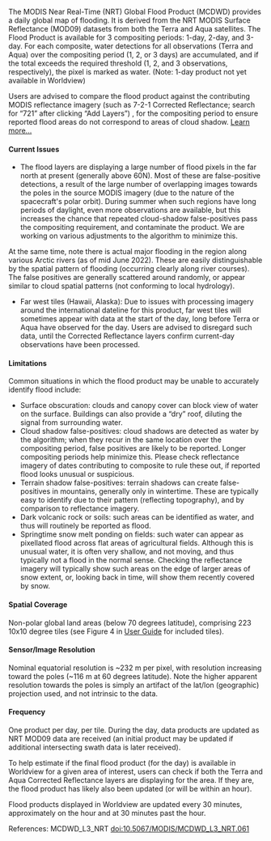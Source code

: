The MODIS Near Real-Time (NRT) Global Flood Product (MCDWD) provides a daily global map of flooding. It is derived from the NRT MODIS Surface Reflectance (MOD09) datasets from both the Terra and Aqua satellites. The Flood Product is available for 3 compositing periods: 1-day, 2-day, and 3-day. For each composite, water detections for all observations (Terra and Aqua) over the compositing period (1, 2, or 3 days) are accumulated, and if the total exceeds the required threshold (1, 2, and 3 observations, respectively), the pixel is marked as water. (Note: 1-day product not yet available in Worldview)

Users are advised to compare the flood product against the contributing MODIS reflectance imagery (such as 7-2-1 Corrected Reflectance; search for “721” after clicking “Add Layers”) , for the compositing period to ensure reported flood areas do not correspond to areas of cloud shadow. [Learn more...](https://earthdata.nasa.gov/earth-observation-data/near-real-time/mcdwd-nrt#ed-flood-faq)

#### Current Issues
- The flood layers are displaying a large number of flood pixels in the far north at present (generally above 60N). Most of these are false-positive detections, a result of the large number of overlapping images towards the poles in the source MODIS imagery (due to the nature of the spacecraft's polar orbit). During summer when such regions have long periods of daylight, even more observations are available, but this increases the chance that repeated cloud-shadow false-positives pass the compositing requirement, and contaminate the product. We are working on various adjustments to the algorithm to minimize this.

At the same time, note there is actual major flooding in the region along various Arctic rivers (as of mid June 2022). These are easily distinguishable by the spatial pattern of flooding (occurring clearly along river courses). The false positives are generally scattered around randomly, or appear similar to cloud spatial patterns (not conforming to local hydrology).

- Far west tiles (Hawaii, Alaska):  Due to issues with processing imagery around the international dateline for this product, far west tiles will sometimes appear with data at the start of the day, long before Terra or Aqua have observed for the day. Users are advised to disregard such data, until the Corrected Reflectance layers confirm current-day observations have been processed.

#### Limitations
Common situations in which the flood product may be unable to accurately identify flood include:

- Surface obscuration: clouds and canopy cover can block view of water on the surface. Buildings can also provide a “dry” roof, diluting the signal from surrounding water.
- Cloud shadow false-positives: cloud shadows are detected as water by the algorithm; when they recur in the same location over the compositing period, false positives are likely to be reported. Longer compositing periods help minimize this. Please check reflectance imagery of dates contributing to composite to rule these out, if reported flood looks unusual or suspicious.
- Terrain shadow false-positives: terrain shadows can create false-positives in mountains, generally only in wintertime. These are typically easy to identify due to their pattern (reflecting topography), and by comparison to reflectance imagery.
- Dark volcanic rock or soils: such areas can be identified as water, and thus will routinely be reported as flood.
- Springtime snow melt ponding on fields: such water can appear as pixellated flood across flat areas of agricultural fields. Although this is unusual water, it is often very shallow, and not moving, and thus typically not a flood in the normal sense. Checking the reflectance imagery will typically show such areas on the edge of larger areas of snow extent, or, looking back in time, will show them recently covered by snow.

#### Spatial Coverage
Non-polar global land areas (below 70 degrees latitude), comprising 223 10x10 degree tiles (see Figure 4 in [User Guide](https://www.earthdata.nasa.gov/s3fs-public/imported/MCDWD_UserGuide_RevB.pdf) for included tiles).

#### Sensor/Image Resolution
Nominal equatorial resolution is ~232 m per pixel, with resolution increasing toward the poles (~116 m at 60 degrees latitude). Note the higher apparent resolution towards the poles is simply an artifact of the lat/lon (geographic) projection used, and not intrinsic to the data.

#### Frequency
One product per day, per tile. During the day, data products are updated as NRT MOD09 data are received (an initial product may be updated if additional intersecting swath data is later received).

To help estimate if the final flood product (for the day) is available in Worldview for a given area of interest, users can check if both the Terra and Aqua Corrected Reflectance layers are displaying for the area. If they are, the flood product has likely also been updated (or will be within an hour).

Flood products displayed in Worldview are updated every 30 minutes, approximately on the hour and at 30 minutes past the hour.

References: MCDWD_L3_NRT [doi:10.5067/MODIS/MCDWD_L3_NRT.061](https://doi.org/10.5067/MODIS/MCDWD_L3_NRT.061)
